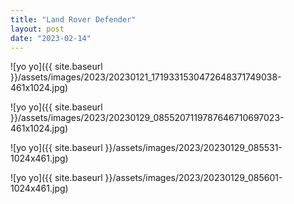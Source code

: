 ```yaml
---
title: "Land Rover Defender"
layout: post
date: "2023-02-14"
---
```


![yo yo]({{ site.baseurl }}/assets/images/2023/20230121_1719331530472648371749038-461x1024.jpg)

![yo yo]({{ site.baseurl }}/assets/images/2023/20230129_0855207119787646710697023-461x1024.jpg)

![yo yo]({{ site.baseurl }}/assets/images/2023/20230129_085531-1024x461.jpg)

![yo yo]({{ site.baseurl }}/assets/images/2023/20230129_085601-1024x461.jpg)
